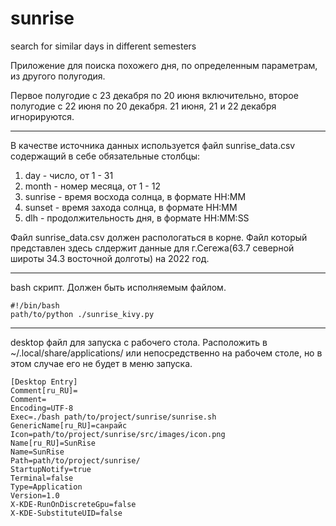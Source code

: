 # sunrise
search for similar days in different semesters

Приложение для поиска похожего дня, по определенным параметрам, из другого полугодия.

Первое полугодие с 23 декабря по 20 июня включительно, второе полугодие с 22 июня по 20 декабря.
21 июня, 21 и 22 декабря игнорируются.

----------------------------------------------------------------------------------------------------------
В качестве источника данных используется файл sunrise_data.csv содержащий в себе обязательные столбцы:
  1. day - число, от 1 - 31
  2. month - номер месяца, от 1 - 12
  3. sunrise - время восхода солнца, в формате HH:MM
  4. sunset - время захода солнца, в формате HH:MM
  5. dlh - продолжительность дня, в формате HH:MM:SS

Файл sunrise_data.csv должен распологаться в корне. Файл который представлен здесь слдержит данные для г.Сегежа(63.7 северной широты 34.3 восточной долготы) на 2022 год.

------------------
bash скрипт. Должен быть исполняемым файлом.

    #!/bin/bash
    path/to/python ./sunrise_kivy.py
***
desktop файл для запуска с рабочего стола.
Расположить в ~/.local/share/applications/ или непосредственно на рабочем столе, но в этом случае его не будет в меню запуска.

    [Desktop Entry]
    Comment[ru_RU]=
    Comment=
    Encoding=UTF-8
    Exec=./bash path/to/project/sunrise/sunrise.sh
    GenericName[ru_RU]=санрайс
    Icon=path/to/project/sunrise/src/images/icon.png
    Name[ru_RU]=SunRise
    Name=SunRise
    Path=path/to/project/sunrise/
    StartupNotify=true
    Terminal=false
    Type=Application
    Version=1.0
    X-KDE-RunOnDiscreteGpu=false
    X-KDE-SubstituteUID=false

